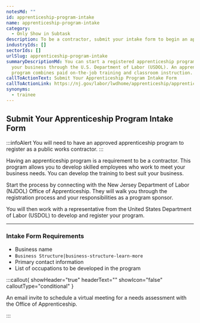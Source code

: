 ```yaml
---
notesMd: ""
id: apprenticeship-program-intake
name: apprenticeship-program-intake
category:
  - Only Show in Subtask
description: To be a contractor, submit your intake form to begin an apprenticeship program.
industryIds: []
sectorIds: []
urlSlug: apprenticeship-program-intake
summaryDescriptionMd: You can start a registered apprenticeship program within
  your business through the U.S. Department of Labor (USDOL). An apprenticeship
  program combines paid on-the-job training and classroom instruction.
callToActionText: Submit Your Apprenticeship Program Intake Form
callToActionLink: https://nj.gov/labor/lwdhome/apprenticeship/apprenticeshipOnboarding.html
synonyms:
  - trainee
---
```


## Submit Your Apprenticeship Program Intake Form

:::infoAlert
You will need to have an approved apprenticeship program to register as a public works contractor.
:::

Having an apprenticeship program is a requirement to be a contractor. This program allows you to develop skilled employees who work to meet your business needs. You can develop the training to best suit your business.

Start the process by connecting with the New Jersey Department of Labor (NJDOL) Office of Apprenticeship. They will walk you through the registration process and your responsibilities as a program sponsor.

You will then work with a representative from the United States Department of Labor (USDOL) to develop and register your program.

---

### Intake Form Requirements

- Business name
- `Business Structure|business-structure-learn-more`
- Primary contact information
- List of occupations to be developed in the program

:::callout{ showHeader="true" headerText="" showIcon="false" calloutType="conditional" }

An email invite to schedule a virtual meeting for a needs assessment with the Office of Apprenticeship.

:::
